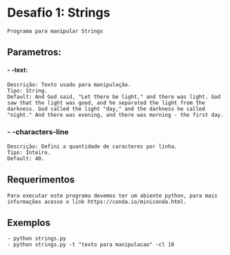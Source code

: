# Desafio 1: Strings
    
    Programa para manipular Strings

## Parametros: 

#### - -text: 

    Descrição: Texto usado para manipulação.
    Tipo: String.
    Default: And God said, "Let there be light," and there was light. God saw that the light was good, and he separated the light from the darkness. God called the light "day," and the darkness he called "night." And there was evening, and there was morning - the first day.

### - -characters-line
    
    Descrição: Defini a quantidade de caracteres por linha.
    Tipo: Inteiro.
    Default: 40.
    
## Requerimentos
    
    Para executar este programa devemos ter um abiente python, para mais informações acesse o link https://conda.io/miniconda.html.

## Exemplos
    
    - python strings.py
    - python strings.py -t "texto para manipulacao" -cl 10
    
